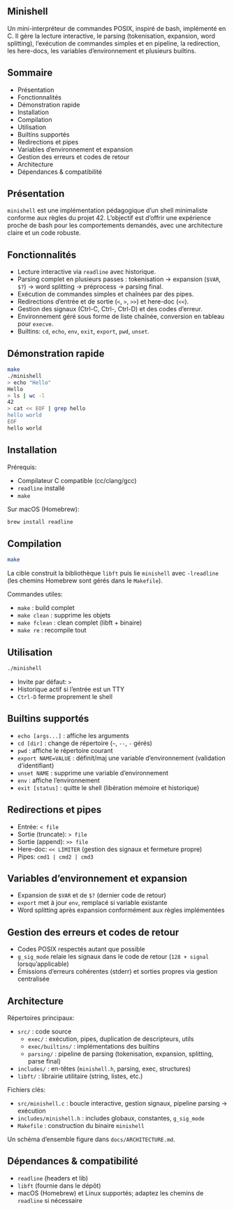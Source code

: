 ## Minishell

Un mini-interpréteur de commandes POSIX, inspiré de bash, implémenté en C. Il gère la lecture interactive, le parsing (tokenisation, expansion, word splitting), l’exécution de commandes simples et en pipeline, la redirection, les here-docs, les variables d’environnement et plusieurs builtins.

## Sommaire

- Présentation
- Fonctionnalités
- Démonstration rapide
- Installation
- Compilation
- Utilisation
- Builtins supportés
- Redirections et pipes
- Variables d’environnement et expansion
- Gestion des erreurs et codes de retour
- Architecture
- Dépendances & compatibilité

## Présentation

`minishell` est une implémentation pédagogique d’un shell minimaliste conforme aux règles du projet 42. L’objectif est d’offrir une expérience proche de bash pour les comportements demandés, avec une architecture claire et un code robuste.

## Fonctionnalités

- Lecture interactive via `readline` avec historique.
- Parsing complet en plusieurs passes : tokenisation → expansion (`$VAR`, `$?`) → word splitting → préprocess → parsing final.
- Exécution de commandes simples et chaînées par des pipes.
- Redirections d’entrée et de sortie (`<`, `>`, `>>`) et here-doc (`<<`).
- Gestion des signaux (Ctrl-C, Ctrl-\, Ctrl-D) et des codes d’erreur.
- Environnement géré sous forme de liste chaînée, conversion en tableau pour `execve`.
- Builtins: `cd`, `echo`, `env`, `exit`, `export`, `pwd`, `unset`.

## Démonstration rapide

```bash
make
./minishell
> echo "Hello"
Hello
> ls | wc -l
42
> cat << EOF | grep hello
hello world
EOF
hello world
```

## Installation

Prérequis:

- Compilateur C compatible (cc/clang/gcc)
- `readline` installé
- `make`

Sur macOS (Homebrew):

```bash
brew install readline
```

## Compilation

```bash
make
```

La cible construit la bibliothèque `libft` puis lie `minishell` avec `-lreadline` (les chemins Homebrew sont gérés dans le `Makefile`).

Commandes utiles:

- `make` : build complet
- `make clean` : supprime les objets
- `make fclean` : clean complet (libft + binaire)
- `make re` : recompile tout

## Utilisation

```bash
./minishell
```

- Invite par défaut: `> `
- Historique actif si l’entrée est un TTY
- `Ctrl-D` ferme proprement le shell

## Builtins supportés

- `echo [args...]` : affiche les arguments
- `cd [dir]` : change de répertoire (`~`, `--`, `-` gérés)
- `pwd` : affiche le répertoire courant
- `export NAME=VALUE` : définit/maj une variable d’environnement (validation d’identifiant)
- `unset NAME` : supprime une variable d’environnement
- `env` : affiche l’environnement
- `exit [status]` : quitte le shell (libération mémoire et historique)

## Redirections et pipes

- Entrée: `< file`
- Sortie (truncate): `> file`
- Sortie (append): `>> file`
- Here-doc: `<< LIMITER` (gestion des signaux et fermeture propre)
- Pipes: `cmd1 | cmd2 | cmd3`

## Variables d’environnement et expansion

- Expansion de `$VAR` et de `$?` (dernier code de retour)
- `export` met à jour `env`, remplacé si variable existante
- Word splitting après expansion conformément aux règles implémentées

## Gestion des erreurs et codes de retour

- Codes POSIX respectés autant que possible
- `g_sig_mode` relaie les signaux dans le code de retour (`128 + signal` lorsqu’applicable)
- Émissions d’erreurs cohérentes (stderr) et sorties propres via gestion centralisée

## Architecture

Répertoires principaux:

- `src/` : code source
  - `exec/` : exécution, pipes, duplication de descripteurs, utils
  - `exec/builtins/` : implémentations des builtins
  - `parsing/` : pipeline de parsing (tokenisation, expansion, splitting, parse final)
- `includes/` : en-têtes (`minishell.h`, parsing, exec, structures)
- `libft/` : librairie utilitaire (string, listes, etc.)

Fichiers clés:

- `src/minishell.c` : boucle interactive, gestion signaux, pipeline parsing → exécution
- `includes/minishell.h` : includes globaux, constantes, `g_sig_mode`
- `Makefile` : construction du binaire `minishell`

Un schéma d’ensemble figure dans `docs/ARCHITECTURE.md`.

## Dépendances & compatibilité

- `readline` (headers et lib)
- `libft` (fournie dans le dépôt)
- macOS (Homebrew) et Linux supportés; adaptez les chemins de `readline` si nécessaire

